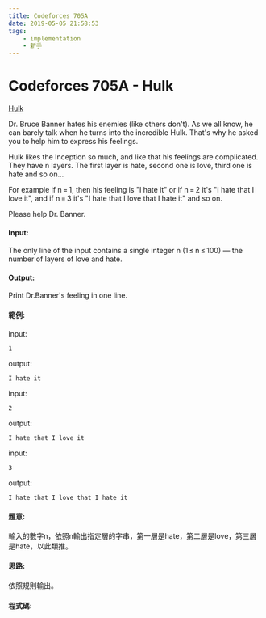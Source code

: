 ```yaml
---
title: Codeforces 705A
date: 2019-05-05 21:58:53
tags:
    - implementation
    - 新手
---
```

# Codeforces 705A - Hulk
[Hulk](https://codeforces.com/problemset/problem/705/A)

Dr. Bruce Banner hates his enemies (like others don't). As we all know, he can barely talk when he turns into the incredible Hulk. That's why he asked you to help him to express his feelings.
<!-- more -->
Hulk likes the Inception so much, and like that his feelings are complicated. They have n layers. The first layer is hate, second one is love, third one is hate and so on...

For example if n = 1, then his feeling is "I hate it" or if n = 2 it's "I hate that I love it", and if n = 3 it's "I hate that I love that I hate it" and so on.

Please help Dr. Banner.

#### Input:
The only line of the input contains a single integer n (1 ≤ n ≤ 100) — the number of layers of love and hate.

#### Output:
Print Dr.Banner's feeling in one line.

#### 範例:
input:
```
1
```
output:
```
I hate it
```
input:
```
2
```
output:
```
I hate that I love it
```
input:
```
3
```
output:
```
I hate that I love that I hate it
```

#### 題意:
輸入的數字n，依照n輸出指定層的字串，第一層是hate，第二層是love，第三層是hate，以此類推。

#### 思路:
依照規則輸出。

#### 程式碼:
<script src="https://gist.github.com/Daviswww/0ae912ae1970a1db2ecb903b3427de1c.js"></script>
